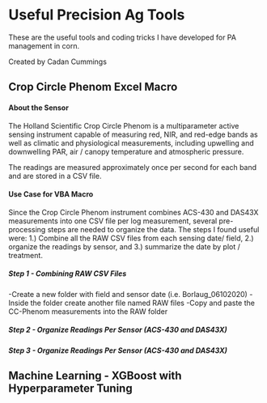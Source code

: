 # Useful Precision Ag Tools
These are the useful tools and coding tricks I have developed for PA management in corn. 

Created by Cadan Cummings

## Crop Circle Phenom Excel Macro
#### About the Sensor
The Holland Scientific Crop Circle Phenom is a multiparameter active sensing instrument capable of measuring red, NIR, and red-edge bands as well as climatic and physiological measurements, including upwelling and downwelling PAR, air / canopy temperature and atmospheric pressure.

The readings are measured approximately once per second for each band and are stored in a CSV file. 

#### Use Case for VBA Macro
Since the Crop Circle Phenom instrument combines ACS-430 and DAS43X measurements into one CSV file per log measurement, several pre-processing steps are needed to organize the data. The steps I found useful were: 1.) Combine all the RAW CSV files from each sensing date/ field, 2.) organize the readings by sensor, and 3.) summarize the date by plot / treatment.

##### Step 1 - Combining RAW CSV Files
-Create a new folder with field and sensor date (i.e. Borlaug_06102020)
-Inside the folder create another file named RAW files
-Copy and paste the CC-Phenom measurements into the RAW folder


##### Step 2 - Organize Readings Per Sensor (ACS-430 and DAS43X)

##### Step 3 - Organize Readings Per Sensor (ACS-430 and DAS43X)


## Machine Learning - XGBoost with Hyperparameter Tuning
